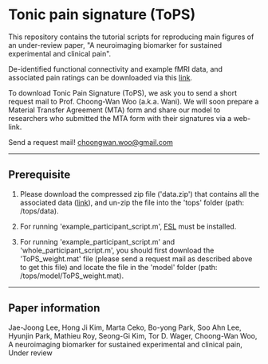 # Tonic pain signature (ToPS)

This repository contains the tutorial scripts for reproducing main figures of an under-review paper, "A neuroimaging biomarker for sustained experimental and clinical pain".

De-identified functional connectivity and example fMRI data, and associated pain ratings can be downloaded via this [link](https://doi.org/10.6084/m9.figshare.13082519.v1).

To download Tonic Pain Signature (ToPS), we ask you to send a short request mail to Prof. Choong-Wan Woo (a.k.a. Wani). We will soon prepare a Material Transfer Agreement (MTA) form and share our model to researchers who submitted the MTA form with their signatures via a web-link.

Send a request mail! [choongwan.woo@gmail.com](mailto:choongwan.woo@gmail.com)

---
## Prerequisite

1. Please download the compressed zip file ('data.zip') that contains all the associated data ([link](https://doi.org/10.6084/m9.figshare.13082519.v1)), and un-zip the file into the 'tops' folder (path: /tops/data).

2. For running 'example_participant_script.m', [FSL](https://fsl.fmrib.ox.ac.uk/fsl/fslwiki) must be installed.

3. For running 'example_participant_script.m' and 'whole_participant_script.m', you should first download the 'ToPS_weight.mat' file (please send a request mail as described above to get this file) and locate the file in the 'model' folder (path: /tops/model/ToPS_weight.mat).

---
## Paper information

Jae-Joong Lee, Hong Ji Kim, Marta Ceko, Bo-yong Park, Soo Ahn Lee, Hyunjin Park, Mathieu Roy, Seong-Gi Kim, Tor D. Wager, Choong-Wan Woo, A neuroimaging biomarker for sustained experimental and clinical pain, Under review
